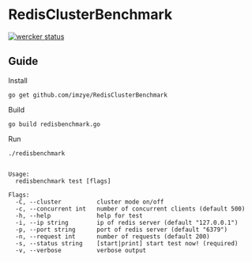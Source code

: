 # RedisClusterBenchmark

[![wercker status](https://app.wercker.com/status/48d0ef59213a4e0901294db0857ee5ac/s/master "wercker status")](https://app.wercker.com/project/byKey/48d0ef59213a4e0901294db0857ee5ac)

## Guide

Install
```shell
go get github.com/imzye/RedisClusterBenchmark
```

Build
```shell
go build redisbenchmark.go
```

Run
```shell
./redisbenchmark
```

```shell

Usage:
  redisbenchmark test [flags]

Flags:
  -C, --cluster          cluster mode on/off
  -c, --concurrent int   number of concurrent clients (default 500)
  -h, --help             help for test
  -i, --ip string        ip of redis server (default "127.0.0.1")
  -p, --port string      port of redis server (default "6379")
  -n, --request int      number of requests (default 200)
  -s, --status string    [start|print] start test now! (required)
  -v, --verbose          verbose output

```
